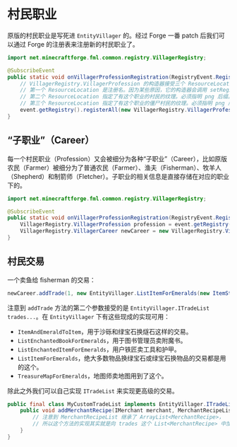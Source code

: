 # 村民职业

原版的村民职业是写死进 `EntityVillager` 的。经过 Forge 一番 patch 后我们可以通过 Forge 的注册表来注册新的村民职业了。

```java
import net.minecraftforge.fml.common.registry.VillagerRegistry;

@SubscribeEvent
public static void onVillagerProfessionRegistration(RegistryEvent.Register<VillagerRegistry.VillagerProfession> event) {
    // VillagerRegistry.VillagerProfession 的构造器接受三个 ResourceLocation 作为参数：
    // 第一个 ResourceLocation 是注册名。因为某些原因，它的构造器会调用 setRegistryName。
    // 第二个 ResourceLocation 指定了有这个职业的村民的纹理。必须指明 png 后缀。
    // 第三个 ResourceLocation 指定了有这个职业的僵尸村民的纹理。必须指明 png 后缀。
    event.getRegistry().registerAll(new VillagerRegistry.VillagerProfession("my_mod:weird_profession", "my_mod:textures/entity/villagers/weird_profession.png", "my_mod:textures/entity/zombie_villagers/weird_profession.png"));
}
```

## “子职业”（Career）

每一个村民职业（Profession）又会被细分为各种“子职业”（Career），比如原版农民（Farmer）被细分为了普通农民（Farmer）、渔夫（Fisherman）、牧羊人（Shepherd）和制箭师（Fletcher）。子职业的相关信息是直接存储在对应的职业下的。

```java
import net.minecraftforge.fml.common.registry.VillagerRegistry;

@SubscribeEvent
public static void onVillagerProfessionRegistration(RegistryEvent.Register<VillagerRegistry.VillagerProfession> event) {
    VillagerRegistry.VillagerProfession profession = event.getRegistry().getValue(new ResourceLocation("minecraft", "farmer"));
    VillagerRegistry.VillagerCareer newCareer = new VillagerRegistry.VillagerCareer(profession, "fisherman");
}
```

## 村民交易

一个卖鱼给 fisherman 的交易：

```java
newCareer.addTrade(1, new EntityVillager.ListItemForEmeralds(new ItemStack(Items.FISH), new PriceInfo(1, 1)));
```

注意到 `addTrade` 方法的第二个参数接受的是 `EntityVillager.ITradeList trades...`。在 `EntityVillager` 下有这些现成的实现可用：

  * `ItemAndEmeraldToItem`，用于沙砾和绿宝石换燧石这样的交易。
  * `ListEnchantedBookForEmeralds`，用于图书管理员卖附魔书。
  * `ListEnchantedItemForEmeralds`，用户铁匠卖工具和护甲。
  * `ListItemForEmeralds`，绝大多数物品换绿宝石或绿宝石换物品的交易都是用的这个。
  * `TreasureMapForEmeralds`，地图师卖地图用到了这个。

除此之外我们可以自己实现 `ITradeList` 来实现更高级的交易。

```java
public final class MyCustomTradeList implements EntityVillager.ITradeList {
    public void addMerchantRecipe(IMerchant merchant, MerchantRecipeList trades, Random random) {
        // 注意到 MerchantRecipeList 继承了 ArrayList<MerchantRecipe>，
        // 所以这个方法的实现其实就是向 trades 这个 List<MerchantRecipe> 中加新元素的操作了。
    }
}
```
